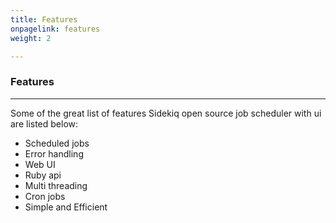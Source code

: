 ```yaml
---
title: Features
onpagelink: features
weight: 2

---
```


### **Features**
--------

Some of the great list of features Sidekiq open source job scheduler with ui are listed below:

*   Scheduled jobs
*   Error handling
*   Web UI
*   Ruby api
*   Multi threading
*   Cron jobs
*   Simple and Efficient
